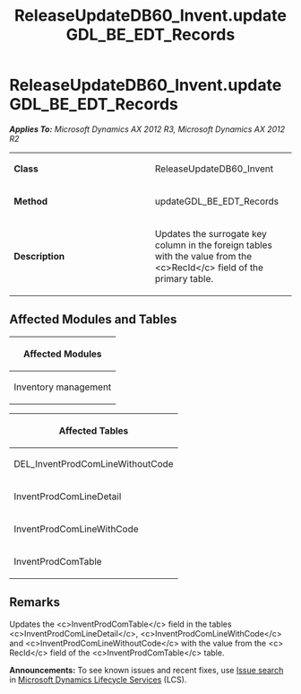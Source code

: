 ﻿---
title: ReleaseUpdateDB60_Invent.updateGDL_BE_EDT_Records
TOCTitle: ReleaseUpdateDB60_Invent.updateGDL_BE_EDT_Records
ms:assetid: 1f07fd92-5efa-2cc7-c09f-70a85886356c
ms:mtpsurl: https://msdn.microsoft.com/en-us/library/JJ684858(v=AX.60)
ms:contentKeyID: 49707059
ms.date: 05/18/2015
mtps_version: v=AX.60
---

# ReleaseUpdateDB60\_Invent.updateGDL\_BE\_EDT\_Records 


_**Applies To:** Microsoft Dynamics AX 2012 R3, Microsoft Dynamics AX 2012 R2_

<table>
<colgroup>
<col style="width: 50%" />
<col style="width: 50%" />
</colgroup>
<tbody>
<tr class="odd">
<td><p><strong>Class</strong></p></td>
<td><p>ReleaseUpdateDB60_Invent</p></td>
</tr>
<tr class="even">
<td><p><strong>Method</strong></p></td>
<td><p>updateGDL_BE_EDT_Records</p></td>
</tr>
<tr class="odd">
<td><p><strong>Description</strong></p></td>
<td><p>Updates the surrogate key column in the foreign tables with the value from the &lt;c&gt;RecId&lt;/c&gt; field of the primary table.</p></td>
</tr>
</tbody>
</table>


## Affected Modules and Tables

<table>
<colgroup>
<col style="width: 100%" />
</colgroup>
<thead>
<tr class="header">
<th><p>Affected Modules</p></th>
</tr>
</thead>
<tbody>
<tr class="odd">
<td><p>Inventory management</p></td>
</tr>
</tbody>
</table>


<table>
<colgroup>
<col style="width: 100%" />
</colgroup>
<thead>
<tr class="header">
<th><p>Affected Tables</p></th>
</tr>
</thead>
<tbody>
<tr class="odd">
<td><p>DEL_InventProdComLineWithoutCode</p></td>
</tr>
<tr class="even">
<td><p>InventProdComLineDetail</p></td>
</tr>
<tr class="odd">
<td><p>InventProdComLineWithCode</p></td>
</tr>
<tr class="even">
<td><p>InventProdComTable</p></td>
</tr>
</tbody>
</table>


## Remarks

Updates the \<c\>InventProdComTable\</c\> field in the tables \<c\>InventProdComLineDetail\</c\>, \<c\>InventProdComLineWithCode\</c\> and \<c\>InventProdComLineWithoutCode\</c\> with the value from the \<c\> RecId\</c\> field of the \<c\>InventProdComTable\</c\> table.

  
**Announcements:** To see known issues and recent fixes, use [Issue search](http://go.microsoft.com/fwlink/?linkid=389258) in [Microsoft Dynamics Lifecycle Services](http://go.microsoft.com/fwlink/?linkid=306505) (LCS).

